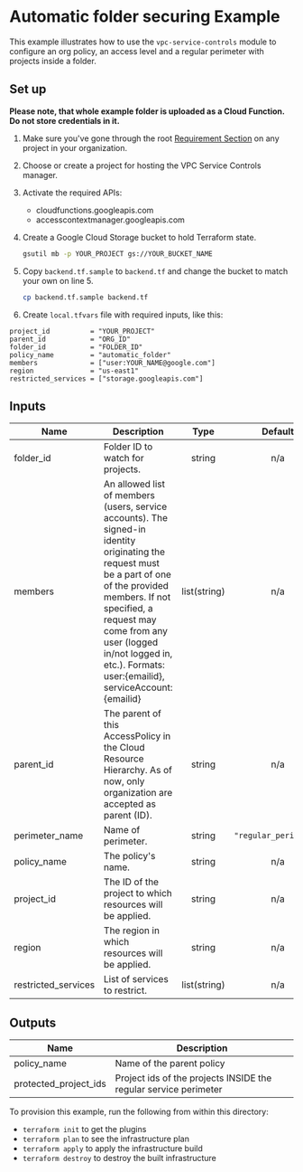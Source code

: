 # Automatic folder securing Example

This example illustrates how to use the `vpc-service-controls` module to configure an org policy, an access level and a regular perimeter with projects inside a folder.

## Set up

**Please note, that whole example folder is uploaded as a Cloud Function. Do not store credentials in it.**

1. Make sure you've gone through the root [Requirement Section](../../README.md#requirements) on any project in your organization.

2. Choose or create a project for hosting the VPC Service Controls manager.

3. Activate the required APIs:
    - cloudfunctions.googleapis.com
    - accesscontextmanager.googleapis.com

3. Create a Google Cloud Storage bucket to hold Terraform state.

    ```sh
    gsutil mb -p YOUR_PROJECT gs://YOUR_BUCKET_NAME
    ```

4. Copy `backend.tf.sample` to `backend.tf` and change the bucket to match your own on line 5.

    ```sh
    cp backend.tf.sample backend.tf
    ```

3. Create `local.tfvars` file with required inputs, like this:
````hcl-terraform
project_id          = "YOUR_PROJECT"
parent_id           = "ORG_ID"
folder_id           = "FOLDER_ID"
policy_name         = "automatic_folder"
members             = ["user:YOUR_NAME@google.com"]
region              = "us-east1"
restricted_services = ["storage.googleapis.com"]
````

<!-- 5. Add Cloud Function's SA to organization (Access Context Manager Admin), project IAM (Owner and Storage Object Admin) and watched folder (Logs Configuration Writer)

6. You might need to apply TF changes twice due to ACM race condition -->

<!-- BEGINNING OF PRE-COMMIT-TERRAFORM DOCS HOOK -->
## Inputs

| Name | Description | Type | Default | Required |
|------|-------------|:----:|:-----:|:-----:|
| folder\_id | Folder ID to watch for projects. | string | n/a | yes |
| members | An allowed list of members \(users, service accounts\). The signed-in identity originating the request must be a part of one of the provided members. If not specified, a request may come from any user \(logged in/not logged in, etc.\). Formats: user:\{emailid\}, serviceAccount:\{emailid\} | list(string) | n/a | yes |
| parent\_id | The parent of this AccessPolicy in the Cloud Resource Hierarchy. As of now, only organization are accepted as parent \(ID\). | string | n/a | yes |
| perimeter\_name | Name of perimeter. | string | `"regular_perimeter"` | no |
| policy\_name | The policy's name. | string | n/a | yes |
| project\_id | The ID of the project to which resources will be applied. | string | n/a | yes |
| region | The region in which resources will be applied. | string | n/a | yes |
| restricted\_services | List of services to restrict. | list(string) | n/a | yes |

## Outputs

| Name | Description |
|------|-------------|
| policy\_name | Name of the parent policy |
| protected\_project\_ids | Project ids of the projects INSIDE the regular service perimeter |

<!-- END OF PRE-COMMIT-TERRAFORM DOCS HOOK -->

To provision this example, run the following from within this directory:
- `terraform init` to get the plugins
- `terraform plan` to see the infrastructure plan
- `terraform apply` to apply the infrastructure build
- `terraform destroy` to destroy the built infrastructure
